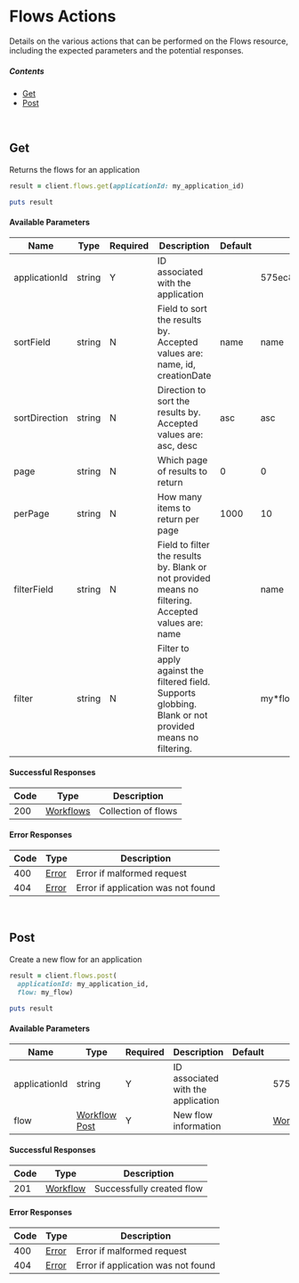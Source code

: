 # Flows Actions

Details on the various actions that can be performed on the
Flows resource, including the expected
parameters and the potential responses.

##### Contents

*   [Get](#get)
*   [Post](#post)

<br/>

## Get

Returns the flows for an application

```ruby
result = client.flows.get(applicationId: my_application_id)

puts result
```

#### Available Parameters

| Name | Type | Required | Description | Default | Example |
| ---- | ---- | -------- | ----------- | ------- | ------- |
| applicationId | string | Y | ID associated with the application |  | 575ec8687ae143cd83dc4a97 |
| sortField | string | N | Field to sort the results by. Accepted values are: name, id, creationDate | name | name |
| sortDirection | string | N | Direction to sort the results by. Accepted values are: asc, desc | asc | asc |
| page | string | N | Which page of results to return | 0 | 0 |
| perPage | string | N | How many items to return per page | 1000 | 10 |
| filterField | string | N | Field to filter the results by. Blank or not provided means no filtering. Accepted values are: name |  | name |
| filter | string | N | Filter to apply against the filtered field. Supports globbing. Blank or not provided means no filtering. |  | my*flow |

#### Successful Responses

| Code | Type | Description |
| ---- | ---- | ----------- |
| 200 | [Workflows](_schemas.md#workflows) | Collection of flows |

#### Error Responses

| Code | Type | Description |
| ---- | ---- | ----------- |
| 400 | [Error](_schemas.md#error) | Error if malformed request |
| 404 | [Error](_schemas.md#error) | Error if application was not found |

<br/>

## Post

Create a new flow for an application

```ruby
result = client.flows.post(
  applicationId: my_application_id,
  flow: my_flow)

puts result
```

#### Available Parameters

| Name | Type | Required | Description | Default | Example |
| ---- | ---- | -------- | ----------- | ------- | ------- |
| applicationId | string | Y | ID associated with the application |  | 575ec8687ae143cd83dc4a97 |
| flow | [Workflow Post](_schemas.md#workflow-post) | Y | New flow information |  | [Workflow Post Example](_schemas.md#workflow-post-example) |

#### Successful Responses

| Code | Type | Description |
| ---- | ---- | ----------- |
| 201 | [Workflow](_schemas.md#workflow) | Successfully created flow |

#### Error Responses

| Code | Type | Description |
| ---- | ---- | ----------- |
| 400 | [Error](_schemas.md#error) | Error if malformed request |
| 404 | [Error](_schemas.md#error) | Error if application was not found |
